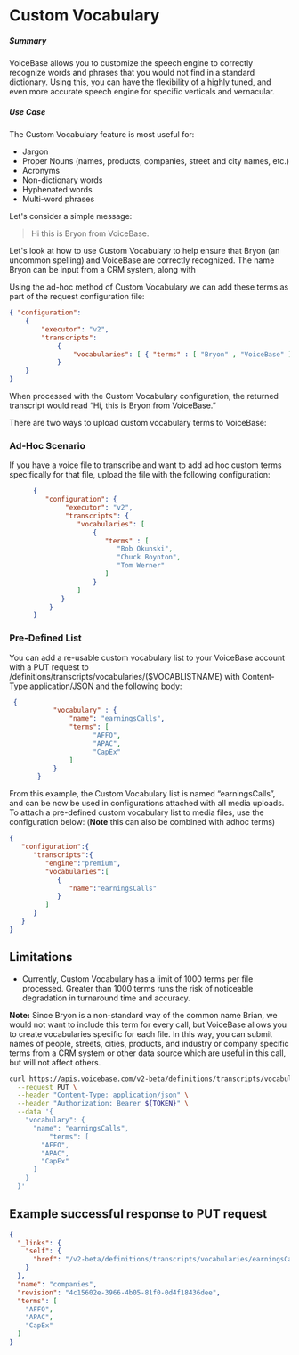 
# Custom Vocabulary

##### Summary
VoiceBase allows you to customize the speech engine to correctly recognize words and phrases that you would not find in a standard dictionary. Using this, you can have the flexibility of a highly tuned, and even more accurate speech engine for specific verticals and vernacular.

##### Use Case
The Custom Vocabulary feature is most useful for:
* Jargon
* Proper Nouns (names, products, companies, street and city names, etc.)
* Acronyms
* Non-dictionary words
* Hyphenated words
* Multi-word phrases

Let's consider a simple message:

>Hi this is Bryon from VoiceBase.

Let's look at how to use Custom Vocabulary to help ensure that Bryon (an uncommon spelling) and VoiceBase are correctly recognized. The name Bryon can be input from a CRM system, along with


Using the ad-hoc method of Custom Vocabulary we can add these terms as part of the request configuration file:


```json
{ "configuration":
	{
		"executor": "v2",
		"transcripts":
			{
				"vocabularies": [ { "terms" : [ "Bryon" , "VoiceBase" ] } ]
			}
	}
}
```

When processed with the Custom Vocabulary configuration, the returned transcript would read
“Hi, this is Bryon from VoiceBase.”





There are two ways to upload custom vocabulary terms to VoiceBase:

### Ad-Hoc Scenario


If you have a voice file to transcribe and want to add ad hoc custom terms specifically for that file, upload the file with the following configuration:
```json
      {
         "configuration": {
              "executor": "v2",
              "transcripts": {
                 "vocabularies": [
                     {
                        "terms" : [
                           "Bob Okunski",
                           "Chuck Boynton",
                           "Tom Werner"
                        ]
                     }
                 ]
             }
          }
      }
```


### Pre-Defined List


You can add a re-usable custom vocabulary list to your VoiceBase account with a PUT request to /definitions/transcripts/vocabularies/($VOCABLISTNAME) with Content-Type application/JSON and the following body:

```json
 {
           "vocabulary" : {
               "name": "earningsCalls",
               "terms": [
                     "AFFO",
                     "APAC",
                     "CapEx"
               ]
           }
       }
```

From this example, the Custom Vocabulary list is named “earningsCalls”, and can be now be used in configurations attached with all media uploads.  To attach a pre-defined custom vocabulary list to media files, use the configuration below:   (**Note** this can also be combined with adhoc terms)

```json
{  
   "configuration":{  
      "transcripts":{  
         "engine":"premium",
         "vocabularies":[  
            {  
               "name":"earningsCalls"
            }
         ]
      }
   }
}
```


## Limitations

* Currently, Custom Vocabulary has a limit of 1000 terms per file processed. Greater than 1000 terms runs the risk of noticeable degradation in turnaround time and accuracy.

**Note:** Since Bryon is a non-standard way of the common name Brian, we would not want to include this term for every call, but VoiceBase allows you to create vocabularies specific for each file. In this way, you can submit names of people, streets, cities, products, and industry or company specific terms from a CRM system or other data source which are useful in this call, but will not affect others.


```bash
curl https://apis.voicebase.com/v2-beta/definitions/transcripts/vocabularies/earningsCalls \
  --request PUT \
  --header "Content-Type: application/json" \
  --header "Authorization: Bearer ${TOKEN}" \
  --data '{  
    "vocabulary": {  
      "name": "earningsCalls",
		  "terms": [
        "AFFO",
        "APAC",
        "CapEx"
      ]
    }
  }'
```

## Example successful response to PUT request

```json
{
  "_links": {
    "self": {
      "href": "/v2-beta/definitions/transcripts/vocabularies/earningsCalls"
    }
  },
  "name": "companies",
  "revision": "4c15602e-3966-4b05-81f0-0d4f18436dee",
  "terms": [
    "AFFO",
    "APAC",
    "CapEx"
  ]
}
```

